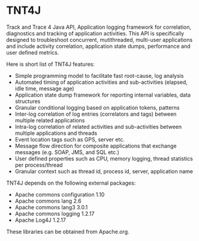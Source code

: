 TNT4J
=====

Track and Trace 4 Java API, Application logging framework for correlation, diagnostics and tracking of application activities. This API is specifically designed to troubleshoot concurrent, mutithreaded, multi-user applications and include
activity correlation, application state dumps, performance and user defined metrics.

Here is short list of TNT4J features:

* Simple programming model to facilitate fast root-cause, log analysis
* Automated timing of application activities and sub-activities (elapsed, idle time, message age)
* Application state dump framework for reporting internal variables, data structures
* Granular conditional logging based on application tokens, patterns
* Inter-log correlation of log entries (correlators and tags) between multiple related applications
* Intra-log correlation of related activities and sub-activities between multiple applications and threads
* Event location tags such as GPS, server etc.
* Message flow direction for composite applications that exchange messages (e.g. SOAP, JMS, and SQL etc.)
* User defined properties such as CPU, memory logging, thread statistics per process/thread
* Granular context such as thread id, process id, server, application name


TNT4J depends on the following external packages:
* Apache commons configuration 1.10
* Apache commons lang 2.6
* Apache commons lang3 3.0.1
* Apache commons logging 1.2.17
* Apache Log4J 1.2.17

These libraries can be obtained from Apache.org.
